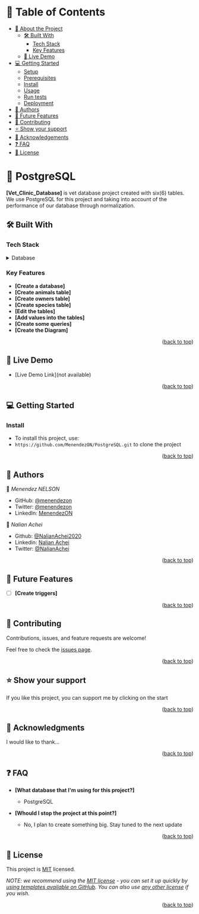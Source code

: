 <a name="readme-top"></a>

# 📗 Table of Contents

- [📖 About the Project](#about-project)
  - [🛠 Built With](#built-with)
    - [Tech Stack](#tech-stack)
    - [Key Features](#key-features)
  - [🚀 Live Demo](#live-demo)
- [💻 Getting Started](#getting-started)
  - [Setup](#setup)
  - [Prerequisites](#prerequisites)
  - [Install](#install)
  - [Usage](#usage)
  - [Run tests](#run-tests)
  - [Deployment](#triangular_flag_on_post-deployment)
- [👥 Authors](#authors)
- [🔭 Future Features](#future-features)
- [🤝 Contributing](#contributing)
- [⭐️ Show your support](#support)
- [🙏 Acknowledgements](#acknowledgements)
- [❓ FAQ](#faq)
- [📝 License](#license)

# 📖 PostgreSQL <a name="about-project"></a>

**[Vet_Clinic_Database]** is vet database project created with six(6) tables. We use PostgreSQL for this project and taking into account of the performance of our database through normalization.

## 🛠 Built With <a name="built-with"></a>

### Tech Stack <a name="tech-stack"></a>

<details>
<summary>Database</summary>
  <ul>
    <li><a href="https://www.postgresql.org/">PostgreSQL</a></li>
  </ul>
</details>

<!-- Features -->

### Key Features <a name="key-features"></a>

- **[Create a database]**
- **[Create animals table]**
- **[Create owners table]**
- **[Create species table]**
- **[Edit the tables]**
- **[Add values into the tables]**
- **[Create some queries]**
- **[Create the Diagram]**

<p align="right">(<a href="#readme-top">back to top</a>)</p>

## 🚀 Live Demo <a name="live-demo"></a>

- [Live Demo Link](not available)

<p align="right">(<a href="#readme-top">back to top</a>)</p>

## 💻 Getting Started <a name="getting-started"></a>

### Install

- To install this project, use:
- `https://github.com/MenendezON/PostgreSQL.git` to clone the project

<p align="right">(<a href="#readme-top">back to top</a>)</p>

## 👥 Authors <a name="authors"></a>

👤 _Menendez NELSON_

- GitHub: [@menendezon](https://github.com/menendezon)
- Twitter: [@menendezon](https://twitter.com/menendezon)
- LinkedIn: [MenendezON](https://linkedin.com/in/menendezon)

👤 _Nalian Achei_

- Github: [@NalianAchei2020](https://github.com/NalianAchei2020)
- Linkedin: [Nalian Achei](https://www.linkedin.com/in/nalian-achei-683208275)
- Twitter: [@NalianAchei](https://twitter.com/NalianAchei?t=E3ePLcJ7B45dBa8SBFIXDg&s=09)

<p align="right">(<a href="#readme-top">back to top</a>)</p>

## 🔭 Future Features <a name="future-features"></a>

- [ ] **[Create triggers]**

<p align="right">(<a href="#readme-top">back to top</a>)</p>

## 🤝 Contributing <a name="contributing"></a>

Contributions, issues, and feature requests are welcome!

Feel free to check the [issues page](../../issues/).

<p align="right">(<a href="#readme-top">back to top</a>)</p>

## ⭐️ Show your support <a name="support"></a>

If you like this project, you can support me by clicking on the start

<p align="right">(<a href="#readme-top">back to top</a>)</p>

## 🙏 Acknowledgments <a name="acknowledgements"></a>

I would like to thank...

<p align="right">(<a href="#readme-top">back to top</a>)</p>

## ❓ FAQ <a name="faq"></a>

- **[What database that I'm using for this project?]**

  - PostgreSQL

- **[Whould I stop the project at this point?]**

  - No, I plan to create something big. Stay tuned to the next update

<p align="right">(<a href="#readme-top">back to top</a>)</p>

## 📝 License <a name="license"></a>

This project is [MIT](./LICENSE) licensed.

_NOTE: we recommend using the [MIT license](https://choosealicense.com/licenses/mit/) - you can set it up quickly by [using templates available on GitHub](https://docs.github.com/en/communities/setting-up-your-project-for-healthy-contributions/adding-a-license-to-a-repository). You can also use [any other license](https://choosealicense.com/licenses/) if you wish._

<p align="right">(<a href="#readme-top">back to top</a>)</p>
